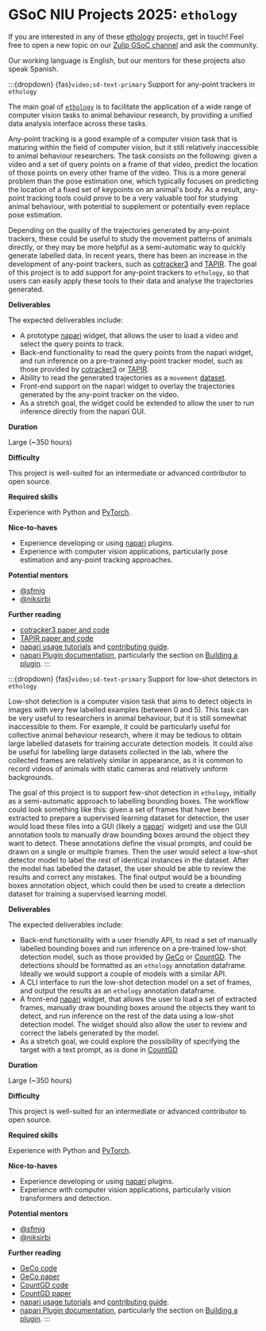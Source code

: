 # GSoC NIU Projects 2025: `ethology`

If you are interested in any of these [ethology](https://github.com/neuroinformatics-unit/ethology) projects, get in touch! Feel free to open a new topic on our [Zulip GSoC channel](https://neuroinformatics.zulipchat.com/#narrow/channel/487898-GSoC) and ask the community.

Our working language is English, but our mentors for these projects also speak Spanish.

:::{dropdown} {fas}`video;sd-text-primary` Support for any-point trackers in `ethology`

The main goal of [`ethology`](https://github.com/neuroinformatics-unit/ethology) is to facilitate the application of a wide range of computer vision tasks to animal behaviour research, by providing a unified data analysis interface across these tasks. 

Any-point tracking is a good example of a computer vision task that is maturing within the field of computer vision, but it still relatively inaccessible to animal behaviour researchers. The task consists on the following: given a video and a set of query points on a frame of that video, predict the location of those points on every other frame of the video. This is a more general problem than the pose estimation one, which typically focuses on predicting the location of a fixed set of keypoints on an animal's body. As a result, any-point tracking tools could prove to be a very valuable tool for studying animal behaviour, with potential to supplement or potentially even replace pose estimation.


Depending on the quality of the trajectories generated by any-point trackers, these could be useful to study the movement patterns of animals directly, or they may be more helpful as a semi-automatic way to quickly generate labelled data. In recent years, there has been an increase in the development of any-point trackers, such as [cotracker3](https://cotracker3.github.io/) and [TAPIR](https://deepmind-tapir.github.io/blogpost.html). The goal of this project is to add support for any-point trackers to `ethology`, so that users can easily apply these tools to their data and analyse the trajectories generated.


**Deliverables**

<!-- Goals, or expected status after Community Bonding Period, Start of Coding, End of Coding. Stretch goals? -->
The expected deliverables include:
- A prototype [napari](https://napari.org/stable/) widget, that allows the user to load a video and select the query points to track. 
- Back-end functionality to read the query points from the napari widget, and run inference on a pre-trained any-point tracker model, such as those provided by [cotracker3](https://cotracker3.github.io/) or [TAPIR](https://deepmind-tapir.github.io/blogpost.html).
- Ability to read the generated trajectories as a `movement` [dataset](https://movement.neuroinformatics.dev/user_guide/movement_dataset.html).
- Front-end support on the napari widget to overlay the trajectories generated by the any-point tracker on the video.
- As a stretch goal, the widget could be extended to allow the user to run inference directly from the napari GUI.

**Duration**
<!-- Small (~90 hours), Medium (~175 hours) or Large (~350 hours)  -->
Large (~350 hours)

**Difficulty**
<!-- Is this project geared more toward a student level or a more advanced developer level? -->
This project is well-suited for an intermediate or advanced contributor to open source.

**Required skills**

Experience with Python and [PyTorch](https://pytorch.org/).

**Nice-to-haves**
- Experience developing or using [napari](https://napari.org/) plugins.
- Experience with computer vision applications, particularly pose estimation and any-point tracking approaches.


**Potential mentors**

- [@sfmig](https://github.com/sfmig)
- [@niksirbi](https://github.com/niksirbi)


**Further reading**
<!-- The best pages include links to more detailed descriptions and related materials for each project. They might even include actual use cases! -->
- [cotracker3 paper and code](https://cotracker3.github.io/)
- [TAPIR paper and code](https://deepmind-tapir.github.io/blogpost.html)
- [napari usage tutorials](https://napari.org/stable/tutorials/index.html) and [contributing guide](https://napari.org/stable/developers/contributing/index.html).
- [napari Plugin documentation](https://napari.org/stable/plugins/index.html), particularly the section on [Building a plugin](https://napari.org/stable/plugins/building_a_plugin/index.html).
:::

:::{dropdown} {fas}`video;sd-text-primary` Support for low-shot detectors in `ethology`

Low-shot detection is a computer vision task that aims to detect objects in images with very few labelled examples (between 0 and 5). This task can be very useful to researchers in animal behaviour, but it is still somewhat inaccessible to them. For example, it could be particularly useful for collective animal behaviour research, where it may be tedious to obtain large labelled datasets for training accurate detection models. It could also be useful for labelling large datasets collected in the lab, where the collected frames are relatively similar in appearance, as it is common to record videos of animals with static cameras and relatively uniform backgrounds. 

The goal of this project is to support few-shot detection in `ethology`, initially as a semi-automatic approach to labelling bounding boxes. The workflow could look something like this: given a set of frames that have been extracted to prepare a supervised learning dataset for detection, the user would load these files into a GUI (likely a [napari](https://napari.org/stable/)` widget) and use the GUI annotation tools to manually draw bounding boxes around the object they want to detect. These annotations define the visual prompts, and could be drawn on a single or multiple frames. Then the user would select a low-shot detector model to label the rest of identical instances in the dataset. After the model has labelled the dataset, the user should be able to review the results and correct any mistakes. The final output would be a bounding boxes annotation object, which could then be used to create a detection dataset for training a supervised learning model.



**Deliverables**

<!-- Goals, or expected status after Community Bonding Period, Start of Coding, End of Coding. Stretch goals? -->
The expected deliverables include:
- Back-end functionality with a user friendly API, to read a set of manually labelled bounding boxes and run inference on a pre-trained low-shot detection model, such as those provided by [GeCo](https://github.com/jerpelhan/GeCo) or [CountGD](https://github.com/niki-amini-naieni/CountGD). The detections should be formatted as an `ethology` annotation dataframe. Ideally we would support a couple of models with a similar API.
- A CLI interface to run the low-shot detection model on a set of frames, and output the results as an `ethology` annotation dataframe.
- A front-end [napari](https://napari.org/stable/) widget, that allows the user to load a set of extracted frames, manually draw bounding boxes around the objects they want to detect, and run inference on the rest of the data using a low-shot detection model. The widget should also allow the user to review and correct the labels generated by the model.
- As a stretch goal, we could explore the possibility of specifying the target with a text prompt, as is done in [CountGD](https://arxiv.org/pdf/2407.04619)

**Duration**
<!-- Small (~90 hours), Medium (~175 hours) or Large (~350 hours)  -->
Large (~350 hours)

**Difficulty**
<!-- Is this project geared more toward a student level or a more advanced developer level? -->
This project is well-suited for an intermediate or advanced contributor to open source.

**Required skills**

Experience with Python and [PyTorch](https://pytorch.org/).

**Nice-to-haves**
- Experience developing or using [napari](https://napari.org/) plugins.
- Experience with computer vision applications, particularly vision transformers and detection.


**Potential mentors**

- [@sfmig](https://github.com/sfmig)
- [@niksirbi](https://github.com/niksirbi)


**Further reading**
<!-- The best pages include links to more detailed descriptions and related materials for each project. They might even include actual use cases! -->
- [GeCo code](https://github.com/jerpelhan/GeCo)
- [GeCo paper](https://arxiv.org/pdf/2409.18686)
- [CountGD code](https://github.com/niki-amini-naieni/CountGD)
- [CountGD paper](https://arxiv.org/pdf/2407.04619)
- [napari usage tutorials](https://napari.org/stable/tutorials/index.html) and [contributing guide](https://napari.org/stable/developers/contributing/index.html).
- [napari Plugin documentation](https://napari.org/stable/plugins/index.html), particularly the section on [Building a plugin](https://napari.org/stable/plugins/building_a_plugin/index.html).
:::


